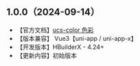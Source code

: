 ## 1.0.0（2024-09-14）
- 【官方文档】[ucs-color 色彩](https://ucs.cloudsimpler.com/library/ucs-color)
- 【版本兼容】 Vue3【uni-app / uni-app-x】
- 【开发版本】HBuilderX - 4.24+
- 【更新内容】初始版本
